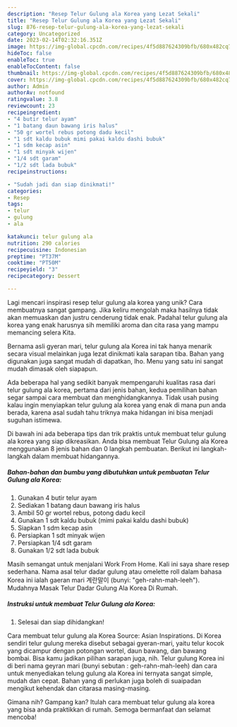 ```yaml
---
description: "Resep Telur Gulung ala Korea yang Lezat Sekali"
title: "Resep Telur Gulung ala Korea yang Lezat Sekali"
slug: 876-resep-telur-gulung-ala-korea-yang-lezat-sekali
category: Uncategorized
date: 2023-02-14T02:32:16.351Z
image: https://img-global.cpcdn.com/recipes/4f5d887624309bfb/680x482cq70/telur-gulung-ala-korea-foto-resep-utama.jpg
hideToc: false
enableToc: true
enableTocContent: false
thumbnail: https://img-global.cpcdn.com/recipes/4f5d887624309bfb/680x482cq70/telur-gulung-ala-korea-foto-resep-utama.jpg
cover: https://img-global.cpcdn.com/recipes/4f5d887624309bfb/680x482cq70/telur-gulung-ala-korea-foto-resep-utama.jpg
author: Admin
authorAv: notfound
ratingvalue: 3.8
reviewcount: 23
recipeingredient:
- "4 butir telur ayam"
- "1 batang daun bawang iris halus"
- "50 gr wortel rebus potong dadu kecil"
- "1 sdt kaldu bubuk mimi pakai kaldu dashi bubuk"
- "1 sdm kecap asin"
- "1 sdt minyak wijen"
- "1/4 sdt garam"
- "1/2 sdt lada bubuk"
recipeinstructions:

- "Sudah jadi dan siap dinikmati!"
categories:
- Resep
tags:
- telur
- gulung
- ala

katakunci: telur gulung ala 
nutrition: 290 calories
recipecuisine: Indonesian
preptime: "PT37M"
cooktime: "PT50M"
recipeyield: "3"
recipecategory: Dessert

---
```





Lagi mencari inspirasi resep telur gulung ala korea yang unik? Cara membuatnya sangat gampang. Jika keliru mengolah maka hasilnya tidak akan memuaskan dan justru cenderung tidak enak. Padahal telur gulung ala korea yang enak harusnya sih memiliki aroma dan cita rasa yang mampu memancing selera Kita.





Bernama asli gyeran mari, telur gulung ala Korea ini tak hanya menarik secara visual melainkan juga lezat dinikmati kala sarapan tiba. Bahan yang digunakan juga sangat mudah di dapatkan, lho. Menu yang satu ini sangat mudah dimasak oleh siapapun.

Ada beberapa hal yang sedikit banyak mempengaruhi kualitas rasa dari telur gulung ala korea, pertama dari jenis bahan, kedua pemilihan bahan segar sampai cara membuat dan menghidangkannya. Tidak usah pusing kalau ingin menyiapkan telur gulung ala korea yang enak di mana pun anda berada, karena asal sudah tahu triknya maka hidangan ini bisa menjadi suguhan istimewa.






Di bawah ini ada beberapa tips dan trik praktis untuk membuat telur gulung ala korea yang siap dikreasikan. Anda bisa membuat Telur Gulung ala Korea menggunakan 8 jenis bahan dan 0 langkah pembuatan. Berikut ini langkah-langkah dalam membuat hidangannya.

<!--inarticleads1-->

##### Bahan-bahan dan bumbu yang dibutuhkan untuk pembuatan Telur Gulung ala Korea:

1. Gunakan 4 butir telur ayam
1. Sediakan 1 batang daun bawang iris halus
1. Ambil 50 gr wortel rebus, potong dadu kecil
1. Gunakan 1 sdt kaldu bubuk (mimi pakai kaldu dashi bubuk)
1. Siapkan 1 sdm kecap asin
1. Persiapkan 1 sdt minyak wijen
1. Persiapkan 1/4 sdt garam
1. Gunakan 1/2 sdt lada bubuk


Masih semangat untuk menjalani Work From Home. Kali ini saya share resep sederhana. Nama asal telur dadar gulung atau omelette roll dalam bahasa Korea ini ialah gaeran mari 계란말이 (bunyi: &#34;geh-rahn-mah-leeh&#34;). Mudahnya Masak Telur Dadar Gulung Ala Korea Di Rumah. 

<!--inarticleads2-->

##### Instruksi untuk membuat Telur Gulung ala Korea:


1. Selesai dan siap dihidangkan!

Cara membuat telur gulung ala Korea Source: Asian Inspirations. Di Korea sendiri telur gulung mereka disebut sebagai gyeran-mari, yaitu telur kocok yang dicampur dengan potongan wortel, daun bawang, dan bawang bombai. Bisa kamu jadikan pilihan sarapan juga, nih. Telur gulung Korea ini di beri nama geyran mari (bunyi sebutan : geh-rahn-mah-leeh) dan cara untuk menyediakan telung gulung ala Korea ini ternyata sangat simple, mudah dan cepat. Bahan yang di perlukan juga boleh di suaipadan mengikut kehendak dan citarasa masing-masing. 

Gimana nih? Gampang kan? Itulah cara membuat telur gulung ala korea yang bisa anda praktikkan di rumah. Semoga bermanfaat dan selamat mencoba!
